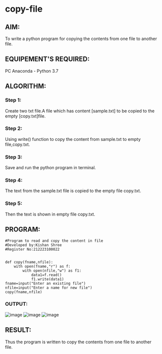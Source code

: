 # copy-file
## AIM:
To write a python program for copying the contents from one file to another file.
## EQUIPEMENT'S REQUIRED: 
PC
Anaconda - Python 3.7
## ALGORITHM: 
### Step 1:
Create two txt file.A file which has content [sample.txt] to be copied to the empty [copy.txt]file.
### Step 2: 
 Using write() function to copy the content from sample.txt to empty file,copy.txt.
### Step 3: 
Save and run the python program in terminal.
### Step 4:  
The text from the sample.txt file is copied to the empty file copy.txt.
### Step 5: 
Then the text is shown in empty file copy.txt. 

## PROGRAM:
```
#Program to read and copy the content in file
#Developed by:Kishan Shree 
#Register No:212223100022


def copy(fname,nfile):
    with open(fname,"r") as f:
        with open(nfile,"w") as f1:
            data1=f.read()
            f1.write(data1)
fname=input("Enter an existing file")
nfile=input("Enter a name for new file")
copy(fname,nfile)

```

### OUTPUT:
![image](https://github.com/KishanShreeB/copy-file/assets/144870434/82e6c83e-c48f-49b9-8872-7bbb6a0de990)
![image](https://github.com/KishanShreeB/copy-file/assets/144870434/4c90d8aa-98a4-42cf-b1e6-c67f6defa6cb)
![image](https://github.com/KishanShreeB/copy-file/assets/144870434/b9ac4778-5894-45cb-9bb4-03380a37cae0)




## RESULT:
Thus the program is written to copy the contents from one file to another file.
